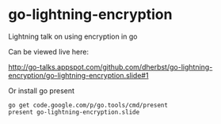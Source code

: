 go-lightning-encryption
======================

Lightning talk on using encryption in go

Can be viewed live here:

http://go-talks.appspot.com/github.com/dherbst/go-lightning-encryption/go-lightning-encryption.slide#1

Or install go present

    go get code.google.com/p/go.tools/cmd/present
    present go-lightning-encryption.slide

